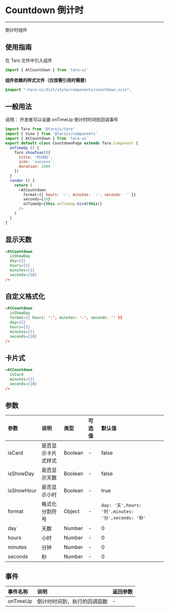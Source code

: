 # Countdown 倒计时

------

倒计时组件

## 使用指南

在 Taro 文件中引入组件

```js
import { AtCountdown } from 'taro-ui'
```

**组件依赖的样式文件（仅按需引用时需要）**

```scss
@import "~taro-ui/dist/style/components/countdown.scss";
```

## 一般用法

说明： 开发者可以设置 onTimeUp 倒计时时间到回调事件

```js
import Taro from '@tarojs/taro'
import { View } from '@tarojs/components'
import { AtCountdown } from 'taro-ui'
export default class CountdownPage extends Taro.Component {
  onTimeUp () {
    Taro.showToast({
      title: '时间到',
      icon: 'success',
      duration: 2000
    })
  }
  render () {
    return (
      <AtCountdown
        format={{ hours: ':', minutes: ':', seconds: '' }}
        seconds={10}
        onTimeUp={this.onTimeUp.bind(this)}
      />
    )
  }
}
```

## 显示天数

```html
<AtCountdown
  isShowDay
  day={2}
  hours={1}
  minutes={1}
  seconds={10}
/>
```

## 自定义格式化

```html
<AtCountdown
  isShowDay
  format={{ hours: ':', minutes: ':', seconds: '' }}
  day={2}
  hours={1}
  minutes={1}
  seconds={10}
/>
```

## 卡片式

```html
<AtCountdown
  isCard
  minutes={1}
  seconds={10}
/>
```

## 参数

| 参数       | 说明               | 类型    | 可选值 | 默认值                                              |
| :--------- | :----------------- | :------ | :----- | :-------------------------------------------------- |
| isCard     | 是否显示卡片式样式 | Boolean | -      | false                                               |
| isShowDay  | 是否显示天数       | Boolean | -      | false                                               |
| isShowHour | 是否显示小时       | Boolean | -      | true                                                |
| format     | 格式化分割符号     | Object  | -      | `day: '天',hours: '时',minutes: '分',seconds: '秒'` |
| day        | 天数               | Number  | -      | 0                                                   |
| hours      | 小时               | Number  | -      | 0                                                   |
| minutes    | 分钟               | Number  | -      | 0                                                   |
| seconds    | 秒                 | Number  | -      | 0                                                   |

## 事件

| 事件名称 | 说明                         | 返回参数 |
| :------- | :--------------------------- | :------- |
| onTimeUp | 倒计时时间到，执行的回调函数 | -        |